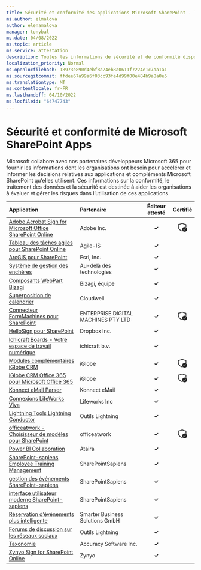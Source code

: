 ```yaml
---
title: Sécurité et conformité des applications Microsoft SharePoint - Toutes les applications
ms.author: elmalova
author: elenamalova
manager: tonybal
ms.date: 04/08/2022
ms.topic: article
ms.service: attestation
description: Toutes les informations de sécurité et de conformité disponibles pour toutes les applications Microsoft SharePoint.
localization_priority: Normal
ms.openlocfilehash: 18973e890d4ebf8a24eb8a0611f7224e1c7aa1a1
ms.sourcegitcommit: ffdee67a99a6f03cc93fe4d99f00e484b9a8a0e5
ms.translationtype: MT
ms.contentlocale: fr-FR
ms.lasthandoff: 04/10/2022
ms.locfileid: "64747743"
---
```

# <a name="microsoft-sharepoint-apps-security-and-compliance"></a>Sécurité et conformité de Microsoft SharePoint Apps

Microsoft collabore avec nos partenaires développeurs Microsoft 365 pour fournir les informations dont les organisations ont besoin pour accélérer et informer les décisions relatives aux applications et compléments Microsoft SharePoint qu’elles utilisent. Ces informations sur la conformité, le traitement des données et la sécurité est destinée à aider les organisations à évaluer et gérer les risques dans l’utilisation de ces applications.

| **Application** | **Partenaire** | **Éditeur attesté** | **Certifié** |
|:--------|:------------|:----------------------:|:-------------:|
| [Adobe Acrobat Sign for Microsoft Office SharePoint Online](./adobe-inc-acrobat-sign-for-microsoft-sharepoint-online.md) | Adobe Inc. | **✓** | <img alt="Certified application badge" src="../media/certified-badge.png" height="25" width="25" /> |
| [Tableau des tâches agiles pour SharePoint Online](./agile-is-task-board-for-sharepoint-online.md) | Agile-IS | **✓** |  |
| [ArcGIS pour SharePoint](./esri-inc-arcgis-for-sharepoint.md) | Esri, Inc. | **✓** |  |
| [Système de gestion des enchères](./beyond-technologies-bid-management-system.md) | Au-delà des technologies | **✓** |  |
| [Composants WebPart Bizagi](./bizagi-team-webparts.md) | Bizagi, équipe | **✓** |  |
| [Superposition de calendrier](./cloudwell-calendar-overlay.md) | Cloudwell | **✓** |  |
| [Connecteur FormMachines pour SharePoint](./enterprise-digital-machines-pty-ltd-formmachines-connector-for-sharepoint.md) | ENTERPRISE DIGITAL MACHINES PTY LTD | **✓** | <img alt="Certified application badge" src="../media/certified-badge.png" height="25" width="25" /> |
| [HelloSign pour SharePoint](./dropbox-inc-hellosign-for-sharepoint.md) | Dropbox Inc. | **✓** |  |
| [Ichicraft Boards - Votre espace de travail numérique](./ichicraft-bv-boards-your-digital-workplace.md) | ichicraft b.v. | **✓** |  |
| [Modules complémentaires iGlobe CRM](./iglobe-crm-add-ons.md) | iGlobe | **✓** | <img alt="Certified application badge" src="../media/certified-badge.png" height="25" width="25" /> |
| [iGlobe CRM Office 365 pour Microsoft Office 365](./iglobe-crm-office-365-for-microsoft.md) | iGlobe | **✓** | <img alt="Certified application badge" src="../media/certified-badge.png" height="25" width="25" /> |
| [Konnect eMail Parser](./konnect-email-parser.md) | Konnect eMail | **✓** |  |
| [Connexions LifeWorks Viva](./lifeworks-inc-viva-connections.md) | Lifeworks Inc | **✓** |  |
| [Lightning Tools Lightning Conductor](./lightning-tools-conductor.md) | Outils Lightning | **✓** |  |
| [officeatwork - Choisisseur de modèles pour SharePoint](./officeatwork-officeatworktemplate-chooser-for-sharepoint.md) | officeatwork | **✓** | <img alt="Certified application badge" src="../media/certified-badge.png" height="25" width="25" /> |
| [Power BI Collaboration](./ataira-power-bi-collaboration.md) | Ataira | **✓** |  |
| [SharePoint-sapiens Employee Training Management](./sharepointsapiens-employee-training-management.md) | SharePointSapiens | **✓** |  |
| [gestion des événements SharePoint-sapiens](./sharepointsapiens-event-management.md) | SharePointSapiens | **✓** |  |
| [interface utilisateur moderne SharePoint-sapiens](./sharepointsapiens-modern-user-interface.md) | SharePointSapiens | **✓** |  |
| [Réservation d’événements plus intelligente](./smarter-business-solutions-gmbh-event-booking.md) | Smarter Business Solutions GmbH | **✓** |  |
| [Forums de discussion sur les réseaux sociaux](./lightning-tools-social-squared-discussion-forums.md) | Outils Lightning | **✓** |  |
| [Taxonomie](./accuracy-software-inc-taxonomy.md) | Accuracy Software Inc. | **✓** |  |
| [Zynyo Sign for SharePoint Online](./zynyo-sign-for-sharepoint-online.md) | Zynyo | **✓** |  |
